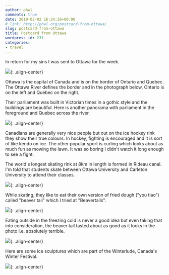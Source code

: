 ```yaml
---
author: phwl
comments: true
date: 2010-02-02 16:24:26+00:00
# link: http://phwl.org/postcard-from-ottawa/
slug: postcard-from-ottawa
title: Postcard from Ottawa
wordpress_id: 231
categories:
- travel
---
```


In return for my sins I was sent to Ottawa for the week.

![](http://www.phwl.org/wp-content/uploads/2010/02/4325453460_236ea51fbe_o.jpg){: .align-center}
<!-- more -->

Ottawa is the capital of Canada and is on the border of Ontario and Quebec. The Ottawa River defines the border and in the photograph below, Ontario is on the left and Quebec on the right.

Their parliament was built in Victorian times in a gothic style and the buildings are beautiful. Here is another panorama with parliament in the foreground and Quebec across the river.

![](http://www.phwl.org/wp-content/uploads/2010/02/4331807503_15c81c5a1f_o.jpg){: .align-center}

Canadians are generally very nice people but out on the ice hockey rink they show their true colours. In hockey, fighting is encouraged and it is sort of like kendo on ice. The other popular sport is curling which looks about as much fun as mowing the lawn. It was so boring I didn't watch it long enough to see a fight.

The world's longest skating rink at 8km in length is formed in Rideau canal. I'm told that students skate between Ottawa University and Carleton University to attend their classes.

![](http://www.phwl.org/wp-content/uploads/2010/02/4332887868_799c308f80_o.jpg){: .align-center}

While skating, they like to eat their own version of fried dough ("you tiao") called "beaver tail" which I tried at "Beavertails".

![](http://www.phwl.org/wp-content/uploads/2010/02/4327308293_a0b321676c.jpg){: .align-center}

Eating outside in the freezing cold is never a good idea but even taking that into consideration, the beaver tail tasted about as good as it looks in the photo i.e. absolutely terrible.

![](http://www.phwl.org/wp-content/uploads/2010/02/4327308573_ffaf3db71f.jpg){: .align-center}

Here are some ice sculptures which are part of the Winterlude, Canada's Winter Festival.

![](http://www.phwl.org/wp-content/uploads/2010/02/4332331901_4311087c81_o.jpg){: .align-center}
